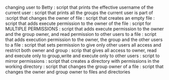 changing user to Betty
: script that prints the effective username of the current user
: script that prints all the groups the current user is part of
:script that changes the owner of file
: script that creates an empty file
: script that adds execute permission to the owner of the file
: script for MULTIPLE PERMISSIONS
: script that adds execute permission to the owner and the group owner, and read permission to other users to a file
: script that adds execution permission to the owner, the group and the other users to a file
: script that sets permission to give only other users all access and restrict both owner and group
: scrip that gives all access to owner, read and execute only to group,write and execute only to other users
: script to mirror permissions
: script that creates a directory with permissions in the working directory
: script that changes the group owner of a file
: script that changes the owner and group owner to files and directories
